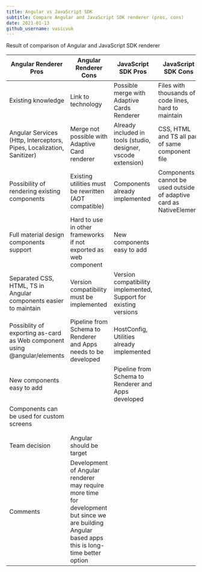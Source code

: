 ```yaml
---
title: Angular vs JavaScript SDK
subtitle: Compare Angular and JavaScript SDK renderer (pros, cons)
date: 2021-01-13
github_username: vasicvuk
---
```


Result of comparison of Angular and JavaScript SDK renderer

|Angular Renderer Pros                                                   |Angular Renderer Cons                                                                                                                             |JavaScript SDK Pros                                             |JavaScript SDK Cons                                                |
|------------------------------------------------------------------------|--------------------------------------------------------------------------------------------------------------------------------------------------|----------------------------------------------------------------|-------------------------------------------------------------------|
|Existing knowledge                                                      |Link to technology                                                                                                                                |Possible merge with Adaptive Cards Renderer                     |Files with thousands of code lines, hard to maintain               |
|Angular Services (Http, Interceptors, Pipes, Localization, Sanitizer)   |Merge not possible with Adaptive Card renderer                                                                                                    |Already included in tools (studio, designer, vscode extension)  |CSS, HTML and TS all part of same component file                   |
|Possibility of rendering existing components                            |Existing utilities must be rewritten (AOT compatible)                                                                                             |Components already implemented                                  |Components cannot be used outside of adaptive card as NativeElement|
|Full material design components support                                 |Hard to use in other frameworks if not exported as web component                                                                                  |New components easy to add                                      |                                                                   |
|Separated CSS, HTML, TS in Angular components easier to maintain        |Version compatibility must be implemented                                                                                                         |Version compatibility implemented, Support for existing versions|                                                                   |
|Possiblity of exporting as-card as Web component using @angular/elements|Pipeline from Schema to Renderer and Apps needs to be developed                                                                                   |HostConfig, Utilities already implemented                       |                                                                   |
|New components easy to add                                              |                                                                                                                                                  |Pipeline from Schema to Renderer and Apps developed             |                                                                   |
|Components can be used for custom screens                               |                                                                                                                                                  |                                                                |                                                                   |
|                                                                        |                                                                                                                                                  |                                                                |                                                                   |
|                                                                        |                                                                                                                                                  |                                                                |                                                                   |
|Team decision                                                           |Angular should be target                                                                                                                          |                                                                |                                                                   |
|Comments                                                                |Development of Angular renderer may require more time for development but since we are building Angular based apps this is long-time better option|                                                                |                                                                   |
